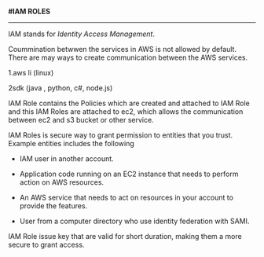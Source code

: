 **#IAM ROLES**

---

 IAM stands for *Identity Access Management*.

Coummination betwwen the services in AWS is not allowed by default. 
There are may ways to create communication between the AWS services.

1.aws li (linux)

2sdk (java , python, c#, node.js)

IAM Role contains the Policies which are created and attached to IAM Role and this IAM Roles are attached to 
ec2, which allows the communication between ec2 and s3 bucket or other service.

 IAM Roles is secure way to grant permission to entities that you trust.
Example  entities includes the following
 
* IAM user in another account.

* Application code running on an EC2 instance that needs to perform action on AWS resources.

* An AWS service that needs to act on resources in your account to provide the features.

* User from a computer directory who use identity federation with SAMI.

IAM Role issue key that are valid for short duration, making them a more secure to grant access.
